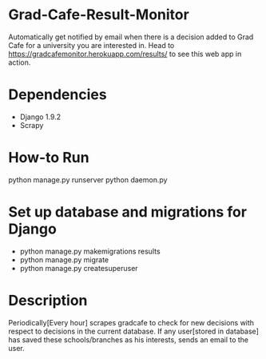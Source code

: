 # Grad-Cafe-Result-Monitor
Automatically get notified by email when there is a decision added to Grad Cafe for a university you are interested in.
Head to https://gradcafemonitor.herokuapp.com/results/ to see this web app in action.

# Dependencies
- Django 1.9.2
- Scrapy

# How-to Run
python manage.py runserver
python daemon.py

# Set up database and migrations for Django
- python manage.py makemigrations results
- python manage.py migrate
- python manage.py createsuperuser

# Description
Periodically[Every hour] scrapes gradcafe to check for new decisions with respect to decisions in the current database. If any user[stored in database] has saved these schools/branches as his interests, sends an email to the user.
